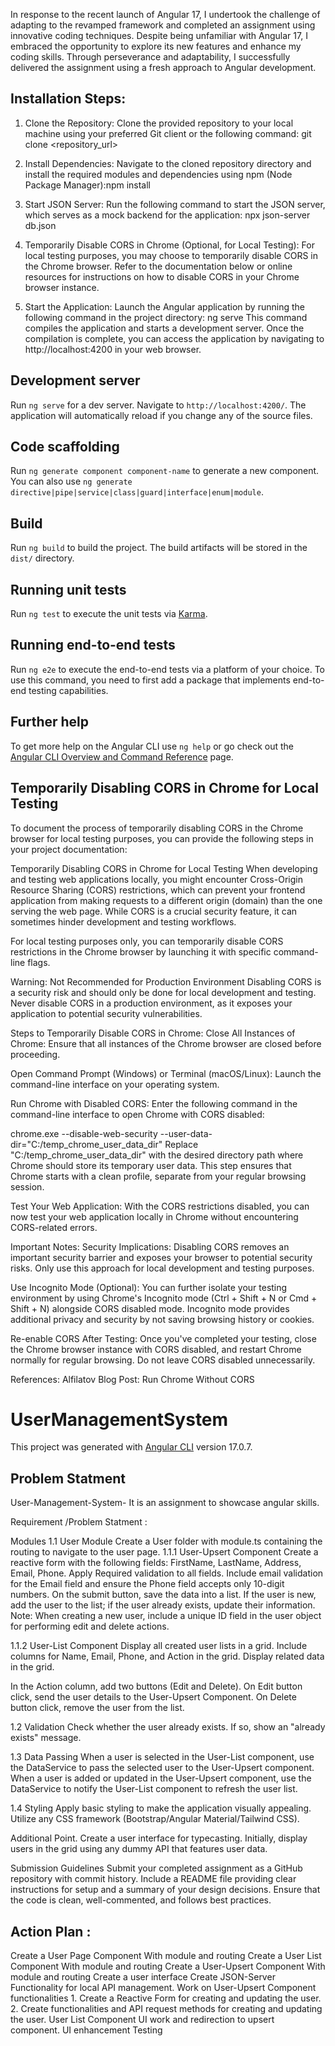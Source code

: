 
In response to the recent launch of Angular 17, I undertook the challenge of adapting to the revamped framework and completed an assignment using innovative coding techniques. Despite being unfamiliar with Angular 17, I embraced the opportunity to explore its new features and enhance my coding skills. Through perseverance and adaptability, I successfully delivered the assignment using a fresh approach to Angular development.

## Installation Steps:

1. Clone the Repository:
Clone the provided repository to your local machine using your preferred Git client or the following command:  git clone <repository_url>

2. Install Dependencies:
Navigate to the cloned repository directory and install the required modules and dependencies using npm (Node Package Manager):npm install

3. Start JSON Server:
Run the following command to start the JSON server, which serves as a mock backend for the application: npx json-server db.json

4. Temporarily Disable CORS in Chrome (Optional, for Local Testing):
For local testing purposes, you may choose to temporarily disable CORS in the Chrome browser. Refer to the documentation below or online resources for instructions on how to disable CORS in your Chrome browser instance.

5. Start the Application:
Launch the Angular application by running the following command in the project directory: ng serve
This command compiles the application and starts a development server. Once the compilation is complete, you can access the application by navigating to http://localhost:4200 in your web browser.

## Development server

Run `ng serve` for a dev server. Navigate to `http://localhost:4200/`. The application will automatically reload if you change any of the source files.

## Code scaffolding

Run `ng generate component component-name` to generate a new component. You can also use `ng generate directive|pipe|service|class|guard|interface|enum|module`.

## Build

Run `ng build` to build the project. The build artifacts will be stored in the `dist/` directory.

## Running unit tests

Run `ng test` to execute the unit tests via [Karma](https://karma-runner.github.io).

## Running end-to-end tests

Run `ng e2e` to execute the end-to-end tests via a platform of your choice. To use this command, you need to first add a package that implements end-to-end testing capabilities.

## Further help

To get more help on the Angular CLI use `ng help` or go check out the [Angular CLI Overview and Command Reference](https://angular.io/cli) page.

## Temporarily Disabling CORS in Chrome for Local Testing

To document the process of temporarily disabling CORS in the Chrome browser for local testing purposes, you can provide the following steps in your project documentation:

Temporarily Disabling CORS in Chrome for Local Testing
When developing and testing web applications locally, you might encounter Cross-Origin Resource Sharing (CORS) restrictions, which can prevent your frontend application from making requests to a different origin (domain) than the one serving the web page. While CORS is a crucial security feature, it can sometimes hinder development and testing workflows.

For local testing purposes only, you can temporarily disable CORS restrictions in the Chrome browser by launching it with specific command-line flags.

Warning: Not Recommended for Production Environment
Disabling CORS is a security risk and should only be done for local development and testing. Never disable CORS in a production environment, as it exposes your application to potential security vulnerabilities.

Steps to Temporarily Disable CORS in Chrome:
Close All Instances of Chrome:
Ensure that all instances of the Chrome browser are closed before proceeding.

Open Command Prompt (Windows) or Terminal (macOS/Linux):
Launch the command-line interface on your operating system.

Run Chrome with Disabled CORS:
Enter the following command in the command-line interface to open Chrome with CORS disabled:

chrome.exe --disable-web-security --user-data-dir="C:/temp_chrome_user_data_dir"
Replace "C:/temp_chrome_user_data_dir" with the desired directory path where Chrome should store its temporary user data. This step ensures that Chrome starts with a clean profile, separate from your regular browsing session.

Test Your Web Application:
With the CORS restrictions disabled, you can now test your web application locally in Chrome without encountering CORS-related errors.

Important Notes:
Security Implications: Disabling CORS removes an important security barrier and exposes your browser to potential security risks. Only use this approach for local development and testing purposes.

Use Incognito Mode (Optional): You can further isolate your testing environment by using Chrome's Incognito mode (Ctrl + Shift + N or Cmd + Shift + N) alongside CORS disabled mode. Incognito mode provides additional privacy and security by not saving browsing history or cookies.

Re-enable CORS After Testing: Once you've completed your testing, close the Chrome browser instance with CORS disabled, and restart Chrome normally for regular browsing. Do not leave CORS disabled unnecessarily.

References:
Alfilatov Blog Post: Run Chrome Without CORS

# UserManagementSystem

This project was generated with [Angular CLI](https://github.com/angular/angular-cli) version 17.0.7.


## Problem Statment  

User-Management-System-
It is an assignment to showcase angular skills.

Requirement /Problem Statment :

Modules 1.1 User Module Create a User folder with module.ts containing the routing to navigate to the user page.
1.1.1 User-Upsert Component Create a reactive form with the following fields: FirstName, LastName, Address, Email, Phone. Apply Required validation to all fields. Include email validation for the Email field and ensure the Phone field accepts only 10-digit numbers. On the submit button, save the data into a list. If the user is new, add the user to the list; if the user already exists, update their information. Note: When creating a new user, include a unique ID field in the user object for performing edit and delete actions.

1.1.2 User-List Component Display all created user lists in a grid. Include columns for Name, Email, Phone, and Action in the grid. Display related data in the grid.

In the Action column, add two buttons (Edit and Delete). On Edit button click, send the user details to the User-Upsert Component. On Delete button click, remove the user from the list.

1.2 Validation Check whether the user already exists. If so, show an "already exists" message.

1.3 Data Passing When a user is selected in the User-List component, use the DataService to pass the selected user to the User-Upsert component. When a user is added or updated in the User-Upsert component, use the DataService to notify the User-List component to refresh the user list.

1.4 Styling Apply basic styling to make the application visually appealing. Utilize any CSS framework (Bootstrap/Angular Material/Tailwind CSS).

Additional Point. Create a user interface for typecasting. Initially, display users in the grid using any dummy API that features user data.

Submission Guidelines Submit your completed assignment as a GitHub repository with commit history. Include a README file providing clear instructions for setup and a summary of your design decisions. Ensure that the code is clean, well-commented, and follows best practices.

## Action Plan :

Create a User Page Component With module and routing
Create a User List Component With module and routing
Create a User-Upsert Component With module and routing
Create a user interface
Create JSON-Server Functionality for local API management.
Work on User-Upsert Component functionalities 1. Create a Reactive Form for creating and updating the user. 2. Create functionalities and API request methods for creating and updating the user.
User List Component UI work and redirection to upsert component.
UI enhancement
Testing
